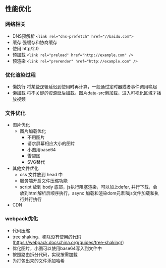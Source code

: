## 性能优化

### 网络相关
  - DNS预解析
  `<link rel="dns-prefetch" href="//baidu.com">`
  - 缓存
  强缓存和协商缓存
  - 使用 http/2.0
  - 预加载
  `<link rel="preload" href="http://example.com" />`
  - 预渲染
  `<link rel="prerender" href="http://example.com" />`

### 优化渲染过程
  - 懒执行
  将某些逻辑延迟到使用时再计算，一般通过定时器或者事件调用唤起
  - 懒加载
  将不关键的资源延后加载。图片data-src懒加载，进入可视化区域才播放视频

### 文件优化
  - 图片优化
    - 图片加载优化
      - 不用图片
      - 请求屏幕相应大小的图片
      - 小图用base64
      - 雪碧图
      - SVG替代
  - 其他文件优化
    - css 文件放到 head 中
    - 服务端开启文件压缩功能
    - script 放到 body 底部，js执行阻塞渲染，可以加上defer, 并行下载，会放到html解析后顺序执行，async 加载和渲染dom元素和js文件加载和执行并行执行
  - CDN

### webpack优化
  - 代码压缩
  - tree shaking，移除没有使用的代码(https://webpack.docschina.org/guides/tree-shaking/)
  - 优化图片，小图可以使用base64写入到文件中
  - 按照路由拆分代码，实现按需加载
  - 为打包出来的文件添加哈希